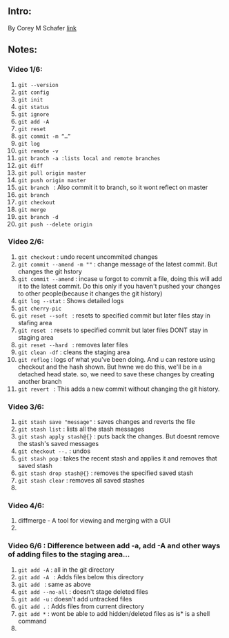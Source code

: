 ## Intro:
By Corey M Schafer [link][1]

## Notes:

### Video 1/6:

 1. `git --version` 
 2. `git config `
 3. `git init `
 4. `git status `
 5. `git ignore `
 6. `git add -A`
 7. `git reset`
 8. `git commit -m “…” `
 9. `git log `
 10. `git remote -v `
 11. `git branch -a :lists local and remote branches `
 12. `git diff `
 13. `git pull origin master `
 14. `git push origin master `
 15. `git branch ` : Also commit it to branch, so it wont reflect on master
 16. `git branch `
 17. `git checkout `
 18. `git merge  `
 19. `git branch -d `
 20. `git push --delete origin `

### Video 2/6:

 1. `git checkout`  : undo recent uncommited changes
 2. `git commit --amend -m ""` : change message of the latest commit. But changes the git hstory
 3. `git commit --amend` : incase u forgot to commit a file, doing this will add it to the latest commit. Do this only if you haven't pushed your changes to other people(because it changes the git history) 
 4. `git log --stat` : Shows detailed logs
 5. `git cherry-pic `
 6. `git reset --soft ` : resets to specified commit but later files stay in stafing area
 7. `git reset ` : resets to specified commit but later files DONT stay in staging area
 8. `git reset --hard ` : removes later files
 9. `git clean -df` : cleans the staging area
 10. `git reflog` : logs of what you've been doing. And u can restore using checkout and the hash shown. But hwne we do this, we'll be in a detached head state. so, we need to save these changes by creating another branch 
 11. `git revert ` : This adds a new commit without changing the git history.
 
 
### Video 3/6:

 1. `git stash save "message"` : saves changes and reverts the file
 2. `git stash list` : lists all the stash messages
 3. `git stash apply stash@{}` : puts back the changes. But doesnt remove the stash's saved messages
 4. `git checkout --.` : undos 
 5. `git stash pop` : takes the recent stash and applies it and removes that saved stash
 6. `git stash drop stash@{}` : removes the specified saved stash
 7. `git stash clear` : removes all saved stashes
 8. 
 
### Video 4/6:
 1. diffmerge - A tool for viewing and merging with a GUI
 2. 
 
### Video 6/6 : Difference between add -a, add -A and other ways of adding files to the staging area...

 1. `git add -A` : all in the git directory
 2. `git add -A ` : Adds files below this directory
 3. `git add ` : same as above
 4. `git add --no-all` : doesn't stage deleted files
 5. `git add -u` : doesn't add untracked files
 6. `git add .` : Adds files from current directory
 7. `git add *` : wont be able to add hidden/deleted files as is* is a shell command
 8. 








































  [1]: https://www.youtube.com/watch?v=FdZecVxzJbk&list=PL-osiE80TeTuRUfjRe54Eea17-YfnOOAx&index=2
